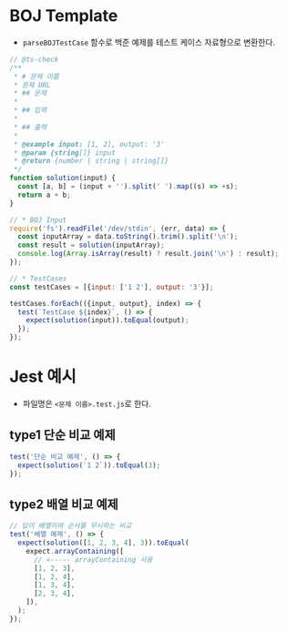 # BOJ Template

- `parseBOJTestCase` 함수로 백준 예제를 테스트 케이스 자료형으로 변환한다.

```js
// @ts-check
/**
 * # 문제 이름
 * 문제 URL
 * ## 문제
 *
 * ## 입력
 *
 * ## 출력
 *
 * @example input: [1, 2], output: '3'
 * @param {string[]} input
 * @return {number | string | string[]}
 */
function solution(input) {
  const [a, b] = (input + '').split(' ').map((s) => +s);
  return a + b;
}

// * BOJ Input
require('fs').readFile('/dev/stdin', (err, data) => {
  const inputArray = data.toString().trim().split('\n');
  const result = solution(inputArray);
  console.log(Array.isArray(result) ? result.join('\n') : result);
});

// * TestCases
const testCases = [{input: ['1 2'], output: '3'}];

testCases.forEach(({input, output}, index) => {
  test(`TestCase ${index}`, () => {
    expect(solution(input)).toEqual(output);
  });
});
```

# Jest 예시

- 파일명은 `<문제 이름>.test.js`로 한다.

## type1 단순 비교 예제

```javascript
test('단순 비교 예제', () => {
  expect(solution(`1 2`)).toEqual(3);
});
```

## type2 배열 비교 예제

```js
// 답이 배열이며 순서를 무시하는 비교
test('배열 예제', () => {
  expect(solution([1, 2, 3, 4], 3)).toEqual(
    expect.arrayContaining([
      // <----- arrayContaining 사용
      [1, 2, 3],
      [1, 2, 4],
      [1, 3, 4],
      [2, 3, 4],
    ]),
  );
});
```
